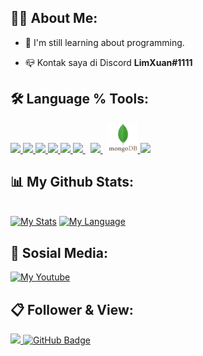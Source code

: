 ## 🙋‍♂️ About Me:

- 🌱 I'm still learning about programming.

- 📪 Kontak saya di Discord **LimXuan#1111**

## 🛠 Language % Tools:

<p align="left"> 
    <a href="https://www.java.com" target="_blank"> <img src="https://img.icons8.com/color/48/000000/java-coffee-cup-logo.png"/> </a>
    <a href="https://developer.mozilla.org/en-US/docs/Web/JavaScript" target="_blank"> <img src="https://img.icons8.com/color/48/000000/javascript.png"/> </a> 
    <a href="https://www.w3.org/html/" target="_blank"> <img src="https://img.icons8.com/color/48/000000/html-5.png"/> </a> 
    <a href="https://www.w3schools.com/css/" target="_blank"> <img src="https://img.icons8.com/color/48/000000/css3.png"/> </a> 
    <a href="https://getbootstrap.com" target="_blank"> <img src="https://img.icons8.com/color/48/000000/bootstrap.png"/> </a> 
    <a style="padding-right:8px;" href="https://nodejs.org" target="_blank"> <img src="https://img.icons8.com/color/48/000000/nodejs.png"/> </a> 
    <a style="padding-right:8px;" href="https://www.mysql.com/" target="_blank"> <img src="https://img.icons8.com/fluent/50/000000/mysql-logo.png"/> </a>
    <a href="https://www.mongodb.com/" target="_blank"> <img src="https://raw.githubusercontent.com/devicons/devicon/master/icons/mongodb/mongodb-original-wordmark.svg" alt="mongodb" width="48" height="48"/> </a> 
    <a href="https://git-scm.com/" target="_blank"> <img src="https://img.icons8.com/color/48/000000/git.png"/> </a> 
</p>

## 📊 My Github Stats:

  <br/>
    <a href="https://github.com/xxRAVENS/github-readme-stats"><img alt="My Stats" src="https://github-readme-stats.vercel.app/api?username=xxRAVENS&show_icons=true&count_private=true&theme=react&hide_border=true&bg_color=0D1117" /></a>
  <a href="https://github.com/xxRAVENS/github-readme-stats"><img alt="My Language" src="https://github-readme-stats.vercel.app/api/top-langs/?username=xxRAVENS&langs_count=8&count_private=true&layout=compact&theme=react&hide_border=true&bg_color=0D1117" /></a>

<br/>

</p>

## 🔗 Sosial Media:
 <a href="https://www.youtube.com/channel/UCMZXbheBJLGduDeStWKwhfg"><img alt="My Youtube" src="https://png.pngtree.com/element_our/sm/20180301/sm_5a9797d5c93d3.jpg" /></a>

## 📋 Follower & View:
<a href="https://github.com/Meghna-DAS/github-profile-views-counter">
    <img src="https://komarev.com/ghpvc/?username=xxRAVENS">
</a>
<a href="https://github.com/xxRAVENS?tab=followers"><img src="https://img.shields.io/github/followers/xxRAVENS?label=Followers&style=social" alt="GitHub Badge"></a>

